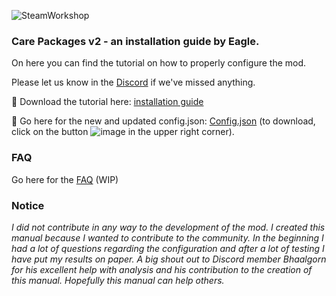 ![SteamWorkshop](https://steamuserimages-a.akamaihd.net/ugc/1834652524924230581/23F98A782514328954E1128DF6658D6218950A9F/?imw=637&imh=358&ima=fit&impolicy=Letterbox&imcolor=%23000000&letterbox=true)
### Care Packages v2 - an installation guide by Eagle.

On here you can find the tutorial on how to properly configure the mod. 

Please let us know in the [Discord](https://discord.gg/hKeDPcwCGx) if we've missed anything.

:small_blue_diamond: Download the tutorial here: [installation guide](https://tinyurl.com/3y7un5au)

:small_blue_diamond: Go here for the new and updated config.json: [Config.json](https://github.com/Eaglescabin/Care_Packages/blob/main/config.json) (to download, click on the button ![image](https://i.imgur.com/qmftEae.jpeg) in the upper right corner).


### FAQ

Go here for the [FAQ](https://github.com/Eaglescabin/Care_Packages/wiki) (WIP)



### Notice
_I did not contribute in any way to the development of the mod. I created this manual because I wanted to contribute to the community. In the beginning I had a lot of questions regarding the configuration and after a lot of testing I have put my results on paper.
A big shout out to Discord member Bhaalgorn for his excellent help with analysis and his contribution to the creation of this manual. Hopefully this manual can help others._
